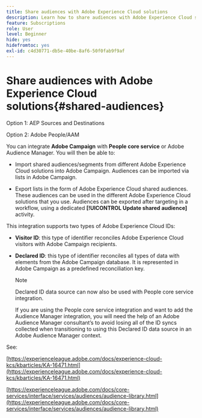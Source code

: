 ```yaml
---
title: Share audiences with Adobe Experience Cloud solutions
description: Learn how to share audiences with Adobe Experience Cloud solutions
feature: Subscriptions
role: User
level: Beginner
hide: yes
hidefromtoc: yes
exl-id: c4d30771-db5e-40be-8af6-50f0fab9f9af
---
```

# Share audiences with Adobe Experience Cloud solutions{#shared-audiences}


Option 1: AEP Sources and Destinations

Option 2: Adobe People/AAM

You can integrate **Adobe Campaign** with **People core service** or Adobe Audience Manager. You will then be able to:

* Import shared audiences/segments from different Adobe Experience Cloud solutions into Adobe Campaign. Audiences can be imported via lists in Adobe Campaign.

* Export lists in the form of Adobe Experience Cloud shared audiences. These audiences can be used in the different Adobe Experience Cloud solutions that you use. Audiences can be exported after targeting in a workflow, using a dedicated **[!UICONTROL Update shared audience]** activity.

This integration supports two types of Adobe Experience Cloud IDs:

* **Visitor ID**: this type of identifier reconciles Adobe Experience Cloud visitors with Adobe Campaign recipients.
* **Declared ID**: this type of identifier reconciles all types of data with elements from the Adobe Campaign database. It is represented in Adobe Campaign as a predefined reconciliation key.

    >[!NOTE]
    >
    > Declared ID data source can now also be used with People core service integration.
    >
    >If you are using the People core service integration and want to add the Audience Manager integration, you will need the help of an Adobe Audience Manager consultant’s to avoid losing all of the ID syncs collected when transitioning to using this Declared ID data source in an Adobe Audience Manager context.

See:

[https://experienceleague.adobe.com/docs/experience-cloud-kcs/kbarticles/KA-16471.html](https://experienceleague.adobe.com/docs/experience-cloud-kcs/kbarticles/KA-16471.html)

[https://experienceleague.adobe.com/docs/core-services/interface/services/audiences/audience-library.html](https://experienceleague.adobe.com/docs/core-services/interface/services/audiences/audience-library.html)
